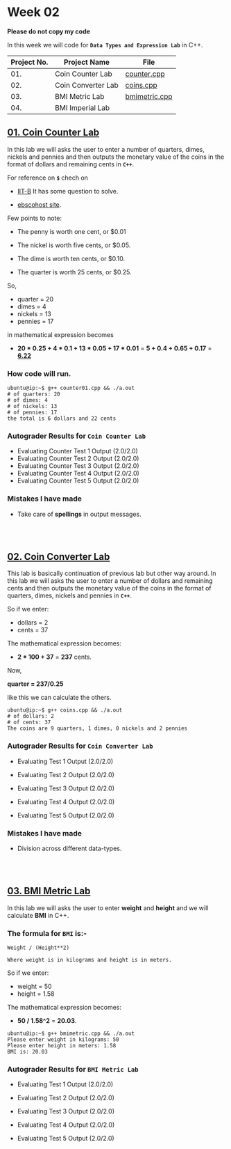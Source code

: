 # Week 02

**Please do not copy my code**

In this week we will code for **`Data Types and Expression Lab`** in C++.

| Project No. | Project Name | File |
|---|---|---|
| 01. | Coin Counter Lab | [counter.cpp](counter01.cpp) |
| 02. | Coin Converter Lab | [coins.cpp](coins.cpp) |
| 03. | BMI Metric Lab | [bmimetric.cpp](bmimetric.cpp) |
| 04. | BMI Imperial Lab | |


## <span style="text-decoration:underline">01. Coin Counter Lab</span>

In this lab we will asks the user to enter a number of quarters, dimes, nickels and pennies and then outputs the monetary value of the coins in the format of dollars and remaining cents in **`C++`**.

For reference on **`$`** chech on 

- [IIT-B](https://www.it.iitb.ac.in/~vijaya/ssrvm/worksheetscd/getWorksheets.com/Math/moneydoc.pdf) It has some question to solve.

- [ebscohost site](https://www.ebscohost.com/assets-sample-content/ell_math-currency.pdf).

Few points to note:

- The penny is worth one cent, or $0.01

- The nickel is worth five cents, or $0.05.

- The dime is worth ten cents, or $0.10.

- The quarter is worth 25 cents, or $0.25.

So, 
- quarter = 20
- dimes = 4
- nickels = 13 
- pennies = 17

in mathematical expression becomes

- **20 * 0.25 + 4 * 0.1 + 13 * 0.05 + 17 * 0.01** = **5 + 0.4 + 0.65 + 0.17** = <u>**6.22**</u>

### How code will run.
```console
ubuntu@ip:~$ g++ counter01.cpp && ./a.out
# of quarters: 20
# of dimes: 4
# of nickels: 13
# of pennies: 17
the total is 6 dollars and 22 cents
```

### Autograder Results for `Coin Counter Lab`

- Evaluating Counter Test 1 Output (2.0/2.0)
- Evaluating Counter Test 2 Output (2.0/2.0)
- Evaluating Counter Test 3 Output (2.0/2.0)
- Evaluating Counter Test 4 Output (2.0/2.0)
- Evaluating Counter Test 5 Output (2.0/2.0)

### Mistakes I have made

- Take care of **spellings** in output messages.

<br>
<br>

## <span style="text-decoration:underline">02. Coin Converter Lab</span>

This lab is basically continuation of previous lab but other way around. In this lab we will asks the user to enter a number of dollars and remaining cents and then outputs the monetary value of the coins in the format of quarters, dimes, nickels and pennies in **`C++`**.

So if we enter:

- dollars = 2
- cents = 37

The mathematical expression becomes:

- **2 * 100 + 37** = **237** cents.

Now, 

**quarter = 237/0.25**

like this we can calculate the others.

```console
ubuntu@ip:~$ g++ coins.cpp && ./a.out
# of dollars: 2
# of cents: 37
The coins are 9 quarters, 1 dimes, 0 nickels and 2 pennies
```

### Autograder Results for `Coin Converter Lab`

- Evaluating Test 1 Output (2.0/2.0)

- Evaluating Test 2 Output (2.0/2.0)

- Evaluating Test 3 Output (2.0/2.0)

- Evaluating Test 4 Output (2.0/2.0)

- Evaluating Test 5 Output (2.0/2.0)

### Mistakes I have made

- Division across different data-types.

<br>
<br>

## <span style="text-decoration:underline">03. BMI Metric Lab</span>

In this lab we will asks the user to enter **weight** and **height** and we will calculate **BMI** in C++.

### The formula for **`BMI`** is:-

    Weight / (Height**2)

`Where weight is in kilograms and height is in meters.`

So if we enter:

- weight = 50
- height = 1.58

The mathematical expression becomes:

- **50 / 1.58^2** = **20.03**.


```console
ubuntu@ip:~$ g++ bmimetric.cpp && ./a.out 
Please enter weight in kilograms: 50
Please enter height in meters: 1.58
BMI is: 20.03
```

### Autograder Results for `BMI Metric Lab`

- Evaluating Test 1 Output (2.0/2.0)

- Evaluating Test 2 Output (2.0/2.0)

- Evaluating Test 3 Output (2.0/2.0)

- Evaluating Test 4 Output (2.0/2.0)

- Evaluating Test 5 Output (2.0/2.0)